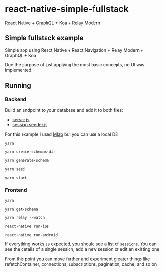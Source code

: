 # react-native-simple-fullstack
React Native + GraphQL + Koa + Relay Modern

## Simple fullstack example
Simple app using React Native + React Navigation + Relay Modern + GraphQL + Koa

Due the purpose of just applying the most basic concepts, no UI was implemented.

## Running

### Backend
Build an endpoint to your database and add it to both files:
* [server.js](https://github.com/soutot/react-native-simple-fullstack/blob/master/app-koa-server/server.js#L11)
* [session.seeder.js](https://github.com/soutot/react-native-simple-fullstack/blob/master/app-koa-server/src/data/seeders/session.seeder.js#L235)

For this example I used [Mlab](https://mlab.com/login/) but you can use a local DB

```yarn```

```yarn create-schemas-dir```

```yarn generate-schema```

```yarn seed```

```yarn start```


### Frontend
```yarn```

```yarn get-schema```

```yarn relay --watch```

```react-native run-ios```

```react-native run-android```


If everything works as expected, you should see a list of ```sessions```. You can see the details of a single session, add a new session or edit an existing one

From this point you can move further and experiment greater things like refetchContainer, connections, subscriptions, pagination, cache, and so on
